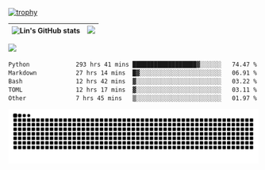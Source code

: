[![trophy](https://github-profile-trophy.vercel.app/?username=ocss884&column=7)](https://github.com/ocss884)

| ![Lin's GitHub stats](https://github-readme-stats.vercel.app/api?username=ocss884&show_icons=true&hide_border=True&count_private=true) | ![](https://github-readme-streak-stats.herokuapp.com?user=ocss884&hide_border=true&date_format=M%20j%5B%2C%20Y%5D&ring=7EDDCF&fire=7EDDCF") |
| ------------------------------------------------------------ | ------------------------------------------------------------ |

![](https://komarev.com/ghpvc/?username=ocss884&color=brightgreen)

<!--START_SECTION:waka-->

```txt
Python             293 hrs 41 mins ██████████████████▓░░░░░░   74.47 %
Markdown           27 hrs 14 mins  █▓░░░░░░░░░░░░░░░░░░░░░░░   06.91 %
Bash               12 hrs 42 mins  ▓░░░░░░░░░░░░░░░░░░░░░░░░   03.22 %
TOML               12 hrs 17 mins  ▓░░░░░░░░░░░░░░░░░░░░░░░░   03.11 %
Other              7 hrs 45 mins   ▒░░░░░░░░░░░░░░░░░░░░░░░░   01.97 %
```

<!--END_SECTION:waka-->

<p align="center">
   <img src="https://github.com/ocss884/ocss884/blob/output/github-snake.svg" alt="snake">
</p>
